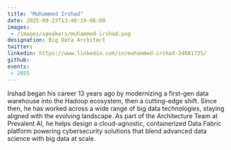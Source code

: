 ```yaml
---
title: "Muhammed Irshad"
date: 2025-09-23T13:40:19-06:00
images: 
 - /images/speakers/muhammed-irshad.png
designation: Big Data Architect
twitter: 
linkedin: https://www.linkedin.com/in/muhammed-irshad-24681735/
github: 
events:
 - 2025
---
```


Irshad began his career 13 years ago by modernizing a first-gen data warehouse into the Hadoop ecosystem, then a cutting-edge shift. Since then, he has worked across a wide range of big data technologies, staying aligned with the evolving landscape. As part of the Architecture Team at Prevalent AI, he helps design a cloud-agnostic, containerized Data Fabric platform powering cybersecurity solutions that blend advanced data science with big data at scale.

